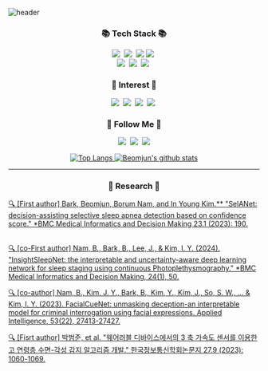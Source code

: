 ![header](https://capsule-render.vercel.app/api?type=waving&color=auto&height=200&section=header&text=Hi!%20I'm%20Beomjun!&fontSize=50)

<h3 align="center">📚 Tech Stack 📚</h3>
<p align="center">
  <img src="https://img.shields.io/badge/Python-3766AB?style=flat-square&logo=Python&logoColor=white"/></a>&nbsp
  <img src="https://img.shields.io/badge/PyTorch-EE4C2C?style=flat-square&logo=PyTorch&logoColor=white"></a>&nbsp 
  <img src="https://img.shields.io/badge/TensorFlow-FF6F00?style=flat-square&logo=TensorFlow&logoColor=white">
  <img src="https://img.shields.io/badge/scikit_learn-F7931E?style=flat-square&logo=scikit-learn&logoColor=white"></a>&nbsp 
  <br>
  <img src="https://img.shields.io/badge/Mysql-E6B91E?style=flat-square&logo=MySql&logoColor=white"/></a>&nbsp 
  <img src="https://img.shields.io/badge/MATLAB-0076A8?style=flat-square&logo=MathWorks&logoColor=white"></a>&nbsp 
  <img src="https://img.shields.io/badge/C++-00599C?style=flat-square&logo=C%2B%2B&logoColor=white"></a>&nbsp  
</p>
<h3 align="center">🧪 Interest 🧪</h3>
<p align="center">
<a ><img src="https://img.shields.io/badge/ML%2FDL-4E91FF?style=flat-square&logoColor=white"/></a>&nbsp
<a ><img src="https://img.shields.io/badge/Time%20Series-FF5733?style=flat-square&logoColor=white"/></a>&nbsp
<a ><img src="https://img.shields.io/badge/Uncertainty-FFD700?style=flat-square&logoColor=white"/></a>&nbsp
<a ><img src="https://img.shields.io/badge/Interpretable%20AI-4CAF50?style=flat-square&logoColor=white"/></a>&nbsp
</p>
<h3 align="center">🌈 Follow Me 🌈</h3>
<p align="center">
  <a href="https://github.com/hbumjj"><img src="https://img.shields.io/badge/GitHub-181717?style=flat-square&logo=GitHub&logoColor=white"/></a>&nbsp
  <a href="https://scholar.google.co.kr/citations?user=2tdj6OoAAAAJ&hl=ko"><img src="https://img.shields.io/badge/Google%20Scholar-4285F4?style=flat-square&logo=Google%20Scholar&logoColor=white"/></a>&nbsp
  <a href="mailto:pbj7698@gmail.com"><img src="https://img.shields.io/badge/Gmail-d14836?style=flat-square&logo=Gmail&logoColor=white&link=kimhyein7110@gmail.com"/></a>
</p>

<div align="center">
  <a href="https://github.com/hbumjj">
    <img src="https://github-readme-stats.vercel.app/api/top-langs/?username=hbumjj" alt="Top Langs" />
  </a>
  <a href="https://github.com/hbumjj">
    <img src="https://github-readme-stats.vercel.app/api?username=hbumjj" alt="Beomjun's github stats" />
  </a>
</div>
<hr>
<h3 align="center">📑 Research 📑</h3>
<a href="https://link.springer.com/article/10.1186/s12911-023-02292-3">🔍 [First author] Bark, Beomjun, Borum Nam, and In Young Kim.** "SelANet: decision-assisting selective sleep apnea detection based on confidence score." *BMC Medical Informatics and Decision Making 23.1 (2023): 190.<br></a>&nbsp

<a href="https://link.springer.com/article/10.1186/s12911-024-02437-y">🔍 [co-First author] Nam, B., Bark, B., Lee, J., & Kim, I. Y. (2024). "InsightSleepNet: the interpretable and uncertainty-aware deep learning network for sleep staging using continuous Photoplethysmography." *BMC Medical Informatics and Decision Making, 24(1), 50.<br></a>

<a href="https://link.springer.com/article/10.1007/s10489-023-04968-9">🔍 [co-author] Nam, B., Kim, J. Y., Bark, B., Kim, Y., Kim, J., So, S. W., ... & Kim, I. Y. (2023). FacialCueNet: unmasking deception-an interpretable model for criminal interrogation using facial expressions. Applied Intelligence, 53(22), 27413-27427.<br></a>

<a href="https://www.dbpia.co.kr/Journal/articleDetail?nodeId=NODE11525776">🔍 [Fisrt author] 박범준, et al. "웨어러블 디바이스에서의 3 축 가속도 센서를 이용한 고 연령층 수면-각성 감지 알고리즘 개발." 한국정보통신학회논문지 27.9 (2023): 1060-1069.</a>
